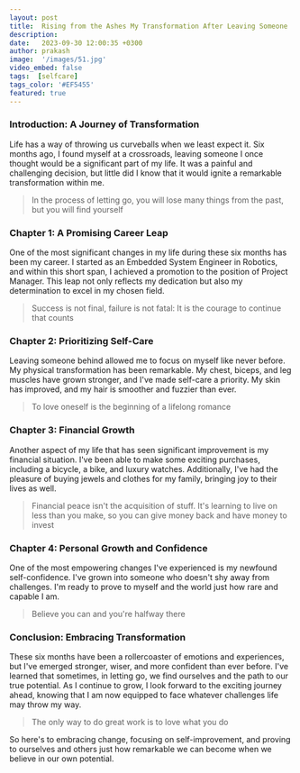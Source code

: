 ```yaml
---
layout: post
title:  Rising from the Ashes My Transformation After Leaving Someone
description: 
date:   2023-09-30 12:00:35 +0300
author: prakash
image:  '/images/51.jpg'
video_embed: false
tags:  [selfcare]
tags_color: '#EF5455'
featured: true
---
```


### Introduction: A Journey of Transformation

Life has a way of throwing us curveballs when we least expect it. Six months ago, I found myself at a crossroads, leaving someone I once thought would be a significant part of my life. It was a painful and challenging decision, but little did I know that it would ignite a remarkable transformation within me.

>In the process of letting go, you will lose many things from the past, but you will find yourself

### Chapter 1: A Promising Career Leap

One of the most significant changes in my life during these six months has been my career. I started as an Embedded System Engineer in Robotics, and within this short span, I achieved a promotion to the position of Project Manager. This leap not only reflects my dedication but also my determination to excel in my chosen field.

>Success is not final, failure is not fatal: It is the courage to continue that counts

### Chapter 2: Prioritizing Self-Care

Leaving someone behind allowed me to focus on myself like never before. My physical transformation has been remarkable. My chest, biceps, and leg muscles have grown stronger, and I've made self-care a priority. My skin has improved, and my hair is smoother and fuzzier than ever.

>To love oneself is the beginning of a lifelong romance

### Chapter 3: Financial Growth

Another aspect of my life that has seen significant improvement is my financial situation. I've been able to make some exciting purchases, including a bicycle, a bike, and luxury watches. Additionally, I've had the pleasure of buying jewels and clothes for my family, bringing joy to their lives as well.

>Financial peace isn't the acquisition of stuff. It's learning to live on less than you make, so you can give money back and have money to invest

### Chapter 4: Personal Growth and Confidence

One of the most empowering changes I've experienced is my newfound self-confidence. I've grown into someone who doesn't shy away from challenges. I'm ready to prove to myself and the world just how rare and capable I am.

>Believe you can and you're halfway there 

### Conclusion: Embracing Transformation

These six months have been a rollercoaster of emotions and experiences, but I've emerged stronger, wiser, and more confident than ever before. I've learned that sometimes, in letting go, we find ourselves and the path to our true potential. As I continue to grow, I look forward to the exciting journey ahead, knowing that I am now equipped to face whatever challenges life may throw my way.

>The only way to do great work is to love what you do 

So here's to embracing change, focusing on self-improvement, and proving to ourselves and others just how remarkable we can become when we believe in our own potential.
